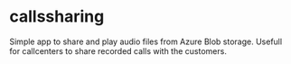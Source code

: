 # callssharing
Simple app to share and play audio files from Azure Blob storage. Usefull for callcenters to share recorded calls with the customers.
